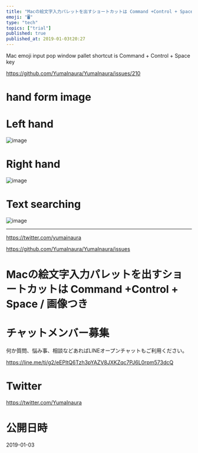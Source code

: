 ```yaml
---
title: "Macの絵文字入力パレットを出すショートカットは Command +Control + Space  / 画像つき"
emoji: "🖥"
type: "tech"
topics: ["trial"]
published: true
published_at: 2019-01-03t20:27
---
```


Mac emoji input pop window pallet shortcut is Command + Control + Space key 

https://github.com/YumaInaura/YumaInaura/issues/210


#  hand form image 

# Left hand

![image](https://user-images.githubusercontent.com/13635059/50635418-6923ac00-0f95-11e9-8519-3805965487df.png)

# Right hand

![image](https://user-images.githubusercontent.com/13635059/50635429-75a80480-0f95-11e9-8f99-4ef1ac833b10.png)

# Text searching

![image](https://user-images.githubusercontent.com/13635059/50635438-80fb3000-0f95-11e9-8050-e263590922d1.png)

---

https://twitter.com/yumainaura

https://github.com/YumaInaura/YumaInaura/issues


# Macの絵文字入力パレットを出すショートカットは Command +Control + Space  / 画像つき









<!-- Update From Qiita API -->

# チャットメンバー募集


何か質問、悩み事、相談などあればLINEオープンチャットもご利用ください。

https://line.me/ti/g2/eEPltQ6Tzh3pYAZV8JXKZqc7PJ6L0rpm573dcQ





# Twitter


https://twitter.com/YumaInaura


<!-- Update From Qiita API -->



# 公開日時

2019-01-03
